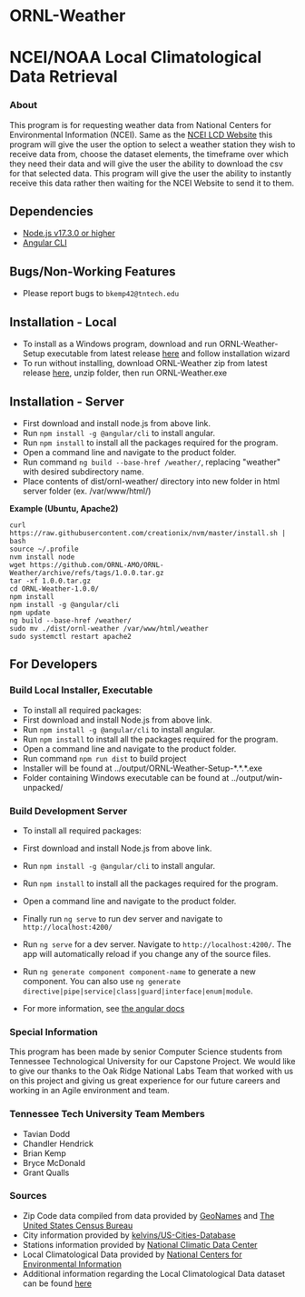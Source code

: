 # ORNL-Weather


# NCEI/NOAA Local Climatological Data Retrieval
### About

This program is for requesting weather data from National Centers for Environmental Information (NCEI). Same as the [NCEI LCD Website](https://www.ncei.noaa.gov/maps/lcd/) this program will give the user the option to select a weather station they wish to receive data from, choose the dataset elements, the timeframe over which they need their data and will give the user the ability to download the csv for that selected data. This program will give the user the ability to instantly receive this data rather then waiting for the NCEI Website to send it to them.


## Dependencies
- [Node.js v17.3.0 or higher](https://nodejs.org/en/)
- [Angular CLI](https://github.com/angular/angular-cli)

## Bugs/Non-Working Features
- Please report bugs to `bkemp42@tntech.edu`

## Installation - Local
- To install as a Windows program, download and run ORNL-Weather-Setup executable from latest release [here](https://github.com/ORNL-AMO/ORNL-Weather/releases/) and follow installation wizard
- To run without installing, download ORNL-Weather zip from latest release [here](https://github.com/ORNL-AMO/ORNL-Weather/releases/), unzip folder, then run ORNL-Weather.exe

## Installation - Server
- First download and install node.js from above link.
- Run `npm install -g @angular/cli` to install angular.
- Run `npm install` to install all the packages required for the program.
- Open a command line and navigate to the product folder.
- Run command `ng build --base-href /weather/`, replacing "weather" with desired subdirectory name.
- Place contents of dist/ornl-weather/ directory into new folder in html server folder (ex. /var/www/html/)

**Example (Ubuntu, Apache2)**
```
curl https://raw.githubusercontent.com/creationix/nvm/master/install.sh | bash
source ~/.profile
nvm install node
wget https://github.com/ORNL-AMO/ORNL-Weather/archive/refs/tags/1.0.0.tar.gz
tar -xf 1.0.0.tar.gz
cd ORNL-Weather-1.0.0/
npm install
npm install -g @angular/cli
npm update
ng build --base-href /weather/
sudo mv ./dist/ornl-weather /var/www/html/weather
sudo systemctl restart apache2
```

## For Developers
### Build Local Installer, Executable
- To install all required packages:
- First download and install Node.js from above link.
- Run `npm install -g @angular/cli` to install angular.
- Run `npm install` to install all the packages required for the program.
- Open a command line and navigate to the product folder.
- Run command `npm run dist` to build project
- Installer will be found at ../output/ORNL-Weather-Setup-\*.\*.\*.exe
- Folder containing Windows executable can be found at ../output/win-unpacked/

### Build Development Server
- To install all required packages:
- First download and install Node.js from above link.
- Run `npm install -g @angular/cli` to install angular.
- Run `npm install` to install all the packages required for the program.
- Open a command line and navigate to the product folder.
- Finally run `ng serve` to run dev server and navigate to `http://localhost:4200/`
- Run `ng serve` for a dev server. Navigate to `http://localhost:4200/`. The app will automatically reload if you change any of the source files.

- Run `ng generate component component-name` to generate a new component. You can also use `ng generate directive|pipe|service|class|guard|interface|enum|module`.

- For more information, see [the angular docs](https://docs.angularjs.org/guide/component)


### Special Information
This program has been made by senior Computer Science students from Tennessee Technological University for our Capstone Project. We would like to give our thanks to the Oak Ridge National Labs Team that worked with us on this project and giving us great experience for our future careers and working in an Agile environment and team.

### Tennessee Tech University Team Members
- Tavian Dodd
- Chandler Hendrick
- Brian Kemp
- Bryce McDonald
- Grant Qualls

### Sources
 - Zip Code data compiled from data provided by [GeoNames](https://download.geonames.org/export/zip/) and [The United States Census Bureau](https://www.census.gov/geographies/reference-files/time-series/geo/gazetteer-files.html)
 - City information provided by [kelvins/US-Cities-Database](https://github.com/kelvins/US-Cities-Database)
 - Stations information provided by [National Climatic Data Center](https://www.ncei.noaa.gov/pub/data/noaa/)
 - Local Climatological Data provided by [National Centers for Environmental Information](https://www.ncei.noaa.gov/data/local-climatological-data/)
 - Additional information regarding the Local Climatological Data dataset can be found [here](https://www.ncei.noaa.gov/data/local-climatological-data/doc/LCD_documentation.pdf)
